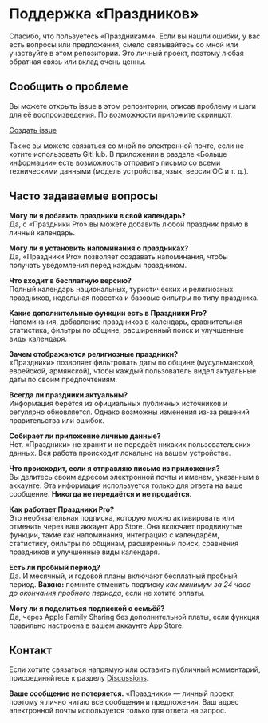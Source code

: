 # Поддержка «Праздников»  

Спасибо, что пользуетесь «Праздниками». Если вы нашли ошибки, у вас есть вопросы или предложения, смело связывайтесь со мной или участвуйте в этом репозитории. Это личный проект, поэтому любая обратная связь или вклад очень ценны.  

## Сообщить о проблеме  

Вы можете открыть issue в этом репозитории, описав проблему и шаги для её воспроизведения. По возможности приложите скриншот.  

[Создать issue](https://github.com/lucasditomase/feriados/issues/new?title=Problem%20with%20Праздники%20App&body=Describe%20the%20issue%20you%E2%80%99re%20experiencing%20below%3A%0A%0A-%20Device%3A%20%0A-%20iOS%20version%3A%20%0A-%20App%20version%3A%20%0A-%20Steps%20to%20reproduce%3A%0A%0A(Optional)%20Attach%20a%20screenshot%20or%20recording%20if%20you%20can.)  

Также вы можете связаться со мной по электронной почте, если не хотите использовать GitHub. В приложении в разделе «Больше информации» есть возможность отправить письмо со всеми техническими данными (модель устройства, язык, версия ОС и т. д.).  

## Часто задаваемые вопросы  

**Могу ли я добавить праздники в свой календарь?**  
Да, с «Праздники Pro» вы можете добавить любой праздник прямо в личный календарь.  

**Могу ли я установить напоминания о праздниках?**  
Да, «Праздники Pro» позволяет создавать напоминания, чтобы получать уведомления перед каждым праздником.  

**Что входит в бесплатную версию?**  
Полный календарь национальных, туристических и религиозных праздников, недельная повестка и базовые фильтры по типу праздника.  

**Какие дополнительные функции есть в Праздники Pro?**  
Напоминания, добавление праздников в календарь, сравнительная статистика, фильтры по общине, расширенный поиск и улучшенные виды календаря.  

**Зачем отображаются религиозные праздники?**  
«Праздники» позволяет фильтровать даты по общине (мусульманской, еврейской, армянской), чтобы каждый пользователь видел актуальные даты по своим предпочтениям.  

**Всегда ли праздники актуальны?**  
Информация берётся из официальных публичных источников и регулярно обновляется. Однако возможны изменения из-за решений правительства или ошибок.  

**Собирает ли приложение личные данные?**  
Нет. «Праздники» не хранит и не передаёт никаких пользовательских данных. Вся работа происходит локально на вашем устройстве.  

**Что происходит, если я отправляю письмо из приложения?**  
Вы делитесь своим адресом электронной почты и именем, указанным в аккаунте. Эта информация используется только для ответа на ваше сообщение. **Никогда не передаётся и не продаётся.**  

**Как работает Праздники Pro?**  
Это необязательная подписка, которую можно активировать или отменить через ваш аккаунт App Store. Она включает продвинутые функции, такие как напоминания, интеграцию с календарём, статистику, фильтры по общинам, расширенный поиск, сравнения праздников и улучшенные виды календаря.  

**Есть ли пробный период?**  
Да. И месячный, и годовой планы включают бесплатный пробный период. **Важно:** помните отменить подписку *как минимум за 24 часа до окончания пробного периода*, если не хотите оплаты.  

**Могу ли я поделиться подпиской с семьёй?**  
Да, через Apple Family Sharing без дополнительной платы, если функция правильно настроена в вашем аккаунте App Store.  

## Контакт  

Если хотите связаться напрямую или оставить публичный комментарий, присоединяйтесь к разделу [Discussions](https://github.com/lucasditomase/feriados/discussions).  

**Ваше сообщение не потеряется.** «Праздники» — личный проект, поэтому я лично читаю все сообщения и предложения. Ваш адрес электронной почты используется только для ответа на запрос.  
